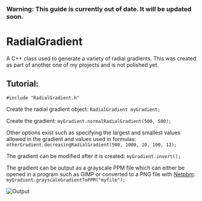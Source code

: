### Warning: This guide is currently out of date. It will be updated soon.

# RadialGradient

A C++ class used to generate a variety of radial gradients. This was created as part of another one of my projects and is not polished yet.

## Tutorial:

`#include "RadialGradient.h"`

Create the radial gradient object:
`RadialGradient myGradient;`

Create the gradient:
`myGradient.normalRadialGradient(500, 500);`

Other options exist such as specifying the largest and smallest values allowed in the gradient and values used in formulas:
`otherGradient.decreasingRadialGradient(500, 1000, 10, 100, 12);`

The gradient can be modified after it is created:
`myGradient.invert();`

The gradient can be output as a grayscale PPM file which can either be opened in a program such as GIMP or converted to a PNG file with [Netpbm](http://netpbm.sourceforge.net/doc/index.html):
`myGradient.grayscaleGradientToPPM("myfile");`

![Output](https://i.imgur.com/pVzmbA6.png)
